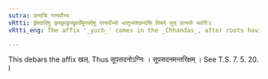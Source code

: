 ```yaml
---
sutra: छन्दसि गत्यर्थेभ्यः
vRtti: ईषदादिषु कृच्छ्राकृच्छ्रार्थेषूपपदेषु गत्यर्थेभ्यो धातुभ्यश्छन्दसि विषये युच् प्रत्ययो भवति॥
vRtti_eng: The affix '_yuch_' comes in the _Chhandas_, after roots having the sense of 'to go', when the word '_ishad_' &c. meaning 'lightly' or 'with difficulty' are in composition with such verbs.

---
```

This debars the affix खल्. Thus सूपसदनोऽग्निः । सूपसदनमन्तरिक्षम् । See T.S. 7. 5. 20. I